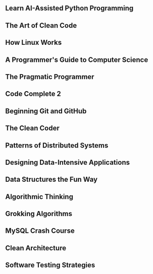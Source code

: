 ## Learn AI-Assisted Python Programming
## The Art of Clean Code
## How Linux Works
## A Programmer's Guide to Computer Science
## The Pragmatic Programmer
## Code Complete 2
## Beginning Git and GitHub
## The Clean Coder
## Patterns of Distributed Systems
## Designing Data-Intensive Applications
## Data Structures the Fun Way
## Algorithmic Thinking
## Grokking Algorithms
## MySQL Crash Course
## Clean Architecture
## Software Testing Strategies
